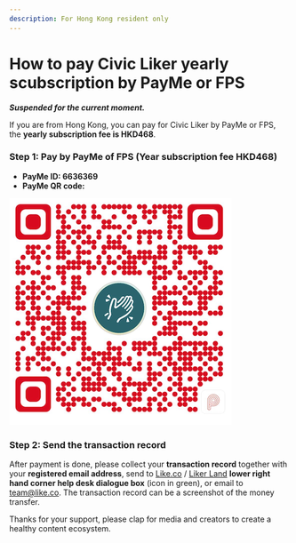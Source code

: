 ```yaml
---
description: For Hong Kong resident only
---
```


# How to pay Civic Liker yearly scubscription by PayMe or FPS

_**Suspended for the current moment.**_

If you are from Hong Kong, you can pay for Civic Liker by PayMe or FPS, the **yearly subscription fee is HKD468**.

### Step 1: Pay by PayMe of FPS \(Year subscription fee HKD468\)

* **PayMe ID: 6636369**
* **PayMe QR code:**

![](../../.gitbook/assets/payme.png)

### **Step 2: Send the transaction record**

After payment is done, please collect your **transaction record** together with your **registered email address**, send to [Like.co](https://like.co/) / [Liker Land](https://liker.land/) **lower right hand corner help desk dialogue box** \(icon in green\), or email to [team@like.co](mailto:team@like.co). The transaction record can be a screenshot of the money transfer.

Thanks for your support, please clap for media and creators to create a healthy content ecosystem.


